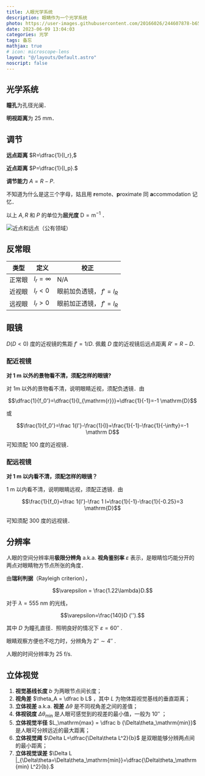 ```yaml
---
title: 人眼光学系统
description: 眼睛作为一个光学系统
photo: https://user-images.githubusercontent.com/20166026/244607878-b6545089-1788-4adc-bcde-c2bdaca67b1b.jpg
date: 2023-06-09 13:04:03
categories: 光学
tags: 备忘
mathjax: true
# icon: microscope-lens
layout: "@/layouts/Default.astro"
noscript: false
---
```


## 光学系统

**瞳孔**为孔径光阑．

**明视距离**为 25 mm．

## 调节

**远点距离** $R=\dfrac{1}{l_r},$

**近点距离** $P=\dfrac{1}{l_p}.$

**调节能力** $A = R - P.$

不知道为什么是这三个字母，姑且用 **r**emote、**p**roximate 同 **a**ccommodation 记忆．

以上 $A, R$ 和 $P$ 的单位为**屈光度** $\mathrm D = \mathrm m^{-1}$ ．

![近点和远点（公有领域）](https://upload.wikimedia.org/wikipedia/commons/e/ea/Accommodation_%28PSF%29.svg)

## 反常眼

| 类型   | 定义         | 校正                    |
| ------ | ------------ | ----------------------- |
| 正常眼 | $l_r=\infty$ | N/A                     |
| 近视眼 | $l_r<0$      | 眼前加负透镜， $f'=l_R$ |
| 远视眼 | $l_r>0$      | 眼前加正透镜， $f'=l_R$ |

## 眼镜

$D (D<0)$ 度的近视镜的焦距 $f'=1/D.$ 佩戴 $D$ 度的近视镜后远点距离 $R'=R-D.$

### 配近视镜

<b>对 $1\ \mathrm m$ 以外的景物看不清，须配怎样的眼镜?</b>

对 $1 \mathrm{m}$ 以外的景物看不清，说明眼睛近视，须配负透镜．由

$$\dfrac{1}{f_0'}=\dfrac{1}{l_{\mathrm{r}}}=\dfrac{1}{-1}=-1 \mathrm{D}$$

或

$$\frac{1}{f_0'}=\frac 1{l'}-\frac{1}{l}=\frac{1}{-1}-\frac{1}{-\infty}=-1 \mathrm D$$

可知须配 $100$ 度的近视镜．

### 配远视镜

<b>对 $1\ \mathrm m$ 以内看不清，须配怎样的眼镜？</b>

${1\ \mathrm{m}}$ 以内看不清，说明眼睛远视，须配正透镜．由

$$\frac{1}{f_0}=\frac 1{l'}-\frac 1 l=\frac{1}{-1}-\frac{1}{-0.25}=3 \mathrm{D}$$

可知须配 $300$ 度的远视镜．

## 分辨率

人眼的空间分辨率用**极限分辨角** a.k.a. **视角鉴别率** $\varepsilon$ 表示，是眼睛恰巧能分开的两点对眼睛物方节点所张的角度．

由**瑞利判据**（Rayleigh criterion），

$$\varepsilon = \frac{1.22\lambda}D.$$

对于 $\lambda=555\ \mathrm{nm}$ 的光线，

$$\varepsilon=\frac{140}D ('').$$

其中 $D$ 为瞳孔直径．照明良好的情况下 $\varepsilon=60''$ .

眼睛观察方便也不吃力时，分辨角为 $2''\sim 4''$ .

人眼的时间分辨率为 $25\ \mathrm{f/s}.$

## 立体视觉

1. **视觉基线长度** $b$ 为两眼节点间长度；
2. **视角差** $\theta_A = \dfrac b L$ ，其中 $L$ 为物体距视觉基线的垂直距离；
3. **立体视差** a.k.a. **视差** $\Delta\theta$ 是不同视角差之间的差值；
4. **体视锐度** $\Delta\theta_{\mathrm{min}}$ 是人眼可感觉到的视差的最小值，一般为 $10''$ ；
5. **立体视觉半径** $L_\mathrm{max} = \dfrac b {\Delta\theta_\mathrm{min}}$ 是人眼可分辨远近的最大距离；
6. **立体视觉阈** $\Delta L=\dfrac{\Delta\theta L^2}{b}$ 是双眼能够分辨两点间的最小距离；
7. **立体视觉误差** $\Delta L |_{\Delta\theta=\Delta\theta_\mathrm{min}}=\dfrac{\Delta\theta_\mathrm{min} L^2}{b}.$ <script src="https://unpkg.com/@lottiefiles/lottie-player@latest/dist/lottie-player.js"></script>
<lottie-player src="https://assets9.lottiefiles.com/packages/lf20_hbWhzLFJJc.json" mode="bounce" background="transparent"  speed="0.9"  style="width: 64px; height: 64px;"  loop  autoplay></lottie-player>
